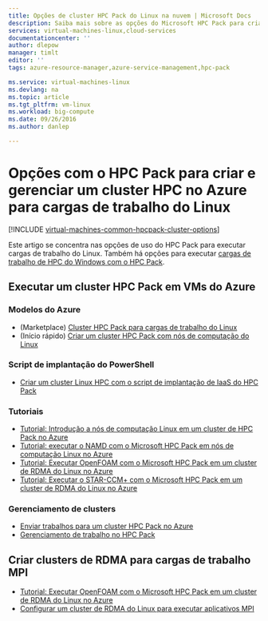 ```yaml
---
title: Opções de cluster HPC Pack do Linux na nuvem | Microsoft Docs
description: Saiba mais sobre as opções do Microsoft HPC Pack para criar e gerenciar um cluster HPC (computação de alto desempenho) do Linux na nuvem do Azure
services: virtual-machines-linux,cloud-services
documentationcenter: ''
author: dlepow
manager: timlt
editor: ''
tags: azure-resource-manager,azure-service-management,hpc-pack

ms.service: virtual-machines-linux
ms.devlang: na
ms.topic: article
ms.tgt_pltfrm: vm-linux
ms.workload: big-compute
ms.date: 09/26/2016
ms.author: danlep

---
```

# Opções com o HPC Pack para criar e gerenciar um cluster HPC no Azure para cargas de trabalho do Linux
[!INCLUDE [virtual-machines-common-hpcpack-cluster-options](../../includes/virtual-machines-common-hpcpack-cluster-options.md)]

Este artigo se concentra nas opções de uso do HPC Pack para executar cargas de trabalho do Linux. Também há opções para executar [cargas de trabalho de HPC do Windows com o HPC Pack](virtual-machines-windows-hpcpack-cluster-options.md).

## Executar um cluster HPC Pack em VMs do Azure
### Modelos do Azure
* (Marketplace) [Cluster HPC Pack para cargas de trabalho do Linux](https://azure.microsoft.com/marketplace/partners/microsofthpc/newclusterlinuxcn/)
* (Início rápido) [Criar um cluster HPC Pack com nós de computação do Linux](https://github.com/Azure/azure-quickstart-templates/tree/master/create-hpc-cluster-linux-cn)

### Script de implantação do PowerShell
* [Criar um cluster Linux HPC com o script de implantação de IaaS do HPC Pack](virtual-machines-linux-classic-hpcpack-cluster-powershell-script.md)

### Tutoriais
* [Tutorial: Introdução a nós de computação Linux em um cluster de HPC Pack no Azure](virtual-machines-linux-classic-hpcpack-cluster.md)
* [Tutorial: executar o NAMD com o Microsoft HPC Pack em nós de computação Linux no Azure](virtual-machines-linux-classic-hpcpack-cluster-namd.md)
* [Tutorial: Executar OpenFOAM com o Microsoft HPC Pack em um cluster de RDMA do Linux no Azure](virtual-machines-linux-classic-hpcpack-cluster-openfoam.md)
* [Tutorial: Executar o STAR-CCM+ com o Microsoft HPC Pack em um cluster de RDMA do Linux no Azure](virtual-machines-linux-classic-hpcpack-cluster-starccm.md)

### Gerenciamento de clusters
* [Enviar trabalhos para um cluster HPC Pack no Azure](virtual-machines-windows-hpcpack-cluster-submit-jobs.md)
* [Gerenciamento de trabalho no HPC Pack](https://technet.microsoft.com/library/jj899585.aspx)

## Criar clusters de RDMA para cargas de trabalho MPI
* [Tutorial: Executar OpenFOAM com o Microsoft HPC Pack em um cluster de RDMA do Linux no Azure](virtual-machines-linux-classic-hpcpack-cluster-openfoam.md)
* [Configurar um cluster de RDMA do Linux para executar aplicativos MPI](virtual-machines-linux-classic-rdma-cluster.md)

<!---HONumber=AcomDC_0928_2016-->